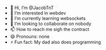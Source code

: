 - 👋 Hi, I’m @JacobTnT
- 👀 I’m interested in webdev
- 🌱 I’m currently learning websockets
- 💞️ I’m looking to collaborate on nobody
- 📫 How to reach me sigh the contract
- 😄 Pronouns: none
- ⚡ Fun fact: My dad also does programming

<!---
JacobTnT/JacobTnT is a ✨ special ✨ repository because its `README.md` (this file) appears on your GitHub profile.
You can click the Preview link to take a look at your changes.
--->
